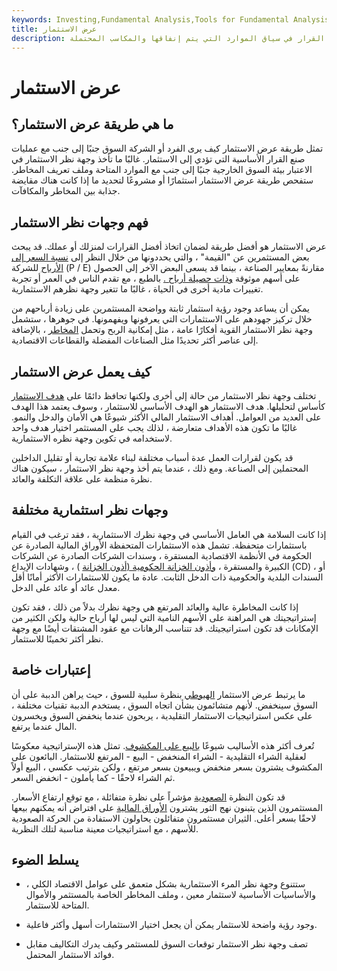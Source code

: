 ```yaml
---
keywords: Investing,Fundamental Analysis,Tools for Fundamental Analysis,Tools
title: عرض الاستثمار
description: تحفز وجهة نظر الاستثمار عملية صنع القرار في سياق الموارد التي يتم إنفاقها والمكاسب المحتملة.
---
```


# عرض الاستثمار
## ما هي طريقة عرض الاستثمار؟

تمثل طريقة عرض الاستثمار كيف يرى الفرد أو الشركة السوق جنبًا إلى جنب مع عمليات صنع القرار الأساسية التي تؤدي إلى الاستثمار. غالبًا ما تأخذ وجهة نظر الاستثمار في الاعتبار بيئة السوق الخارجية جنبًا إلى جنب مع الموارد المتاحة وملف تعريف المخاطر. ستفحص طريقة عرض الاستثمار استثمارًا أو مشروعًا لتحديد ما إذا كانت هناك مقايضة جذابة بين المخاطر والمكافآت.

## فهم وجهات نظر الاستثمار

عرض الاستثمار هو أفضل طريقة لضمان اتخاذ أفضل القرارات لمنزلك أو عملك. قد يبحث بعض المستثمرين عن "القيمة" ، والتي يحددونها من خلال النظر إلى [نسبة السعر إلى الأرباح](/price-earningsratio) للشركة (P / E) مقارنةً بمعايير الصناعة ، بينما قد يسعى البعض الآخر إلى الحصول على أسهم موثوقة [وذات حصيلة أرباح .](/dividendyield) بالطبع ، مع تقدم الناس في العمر أو تجربة تغييرات مادية أخرى في الحياة ، غالبًا ما تتغير وجهة نظرهم الاستثمارية.

يمكن أن يساعد وجود رؤية استثمار ثابتة وواضحة المستثمرين على زيادة أرباحهم من خلال تركيز جهودهم على الاستثمارات التي يعرفونها ويفهمونها. في جوهرها ، ستشمل وجهة نظر الاستثمار القوية أفكارًا عامة ، مثل إمكانية الربح وتحمل [المخاطر](/risktolerance) ، بالإضافة إلى عناصر أكثر تحديدًا مثل الصناعات المفضلة والقطاعات الاقتصادية.

## كيف يعمل عرض الاستثمار

تختلف وجهة نظر الاستثمار من حالة إلى أخرى ولكنها تحافظ دائمًا على [هدف الاستثمار](/investmentobjective) كأساس لتحليلها. هدف الاستثمار هو الهدف الأساسي للاستثمار ، وسوف يعتمد هذا الهدف على العديد من العوامل. أهداف الاستثمار المالي الأكثر شيوعًا هي الأمان والدخل والنمو. غالبًا ما تكون هذه الأهداف متعارضة ، لذلك يجب على المستثمر اختيار هدف واحد لاستخدامه في تكوين وجهة نظره الاستثمارية.

قد يكون لقرارات العمل عدة أسباب مختلفة لبناء علامة تجارية أو تقليل الداخلين المحتملين إلى الصناعة. ومع ذلك ، عندما يتم أخذ وجهة نظر الاستثمار ، سيكون هناك نظرة منظمة على علاقة التكلفة والعائد.

## وجهات نظر استثمارية مختلفة

إذا كانت السلامة هي العامل الأساسي في وجهة نظرك الاستثمارية ، فقد ترغب في القيام باستثمارات متحفظة. تشمل هذه الاستثمارات المتحفظة الأوراق المالية الصادرة عن الحكومة في الأنظمة الاقتصادية المستقرة ، وسندات الشركات الصادرة عن الشركات الكبيرة والمستقرة ، [وأذون الخزانة الحكومية (أذون الخزانة](/treasurybill) ) ، وشهادات الإيداع (CD) ، أو السندات البلدية والحكومية ذات الدخل الثابت. عادة ما يكون للاستثمارات الأكثر أمانًا أقل معدل عائد أو عائد على الدخل.

إذا كانت المخاطرة عالية والعائد المرتفع هي وجهة نظرك بدلاً من ذلك ، فقد تكون إستراتيجيتك هي المراهنة على الأسهم النامية التي ليس لها أرباح حالية ولكن الكثير من الإمكانات قد تكون استراتيجيتك. قد تتناسب الرهانات مع عقود المشتقات أيضًا مع وجهة نظر أكثر تخمينًا للاستثمار.

## إعتبارات خاصة

ما يرتبط عرض الاستثمار [الهبوطي](/bear) بنظرة سلبية للسوق ، حيث يراهن الدببة على أن السوق سينخفض. لأنهم متشائمون بشأن اتجاه السوق ، يستخدم الدببة تقنيات مختلفة ، على عكس استراتيجيات الاستثمار التقليدية ، يربحون عندما ينخفض السوق ويخسرون المال عندما يرتفع.

تُعرف أكثر هذه الأساليب شيوعًا [بالبيع على المكشوف](/shortselling). تمثل هذه الإستراتيجية معكوسًا لعقلية الشراء التقليدية - الشراء المنخفض - البيع - المرتفع للاستثمار. البائعون على المكشوف يشترون بسعر منخفض ويبيعون بسعر مرتفع ، ولكن بترتيب عكسي ، البيع أولاً ثم الشراء لاحقًا - كما يأملون - انخفض السعر.

قد تكون النظرة [الصعودية](/bull) مؤشراً على نظرة متفائلة ، مع توقع ارتفاع الأسعار. المستثمرون الذين يتبنون نهج الثور يشترون [الأوراق المالية](/security) على افتراض أنه يمكنهم بيعها لاحقًا بسعر أعلى. الثيران مستثمرون متفائلون يحاولون الاستفادة من الحركة الصعودية للأسهم ، مع استراتيجيات معينة مناسبة لتلك النظرية.

## يسلط الضوء

- ستتنوع وجهة نظر المرء الاستثمارية بشكل متعمق على عوامل الاقتصاد الكلي ، والأساسيات الأساسية لاستثمار معين ، وملف المخاطر الخاصة بالمستثمر والأموال المتاحة للاستثمار.

- وجود رؤية واضحة للاستثمار يمكن أن يجعل اختيار الاستثمارات أسهل وأكثر فاعلية.

- تصف وجهة نظر الاستثمار توقعات السوق للمستثمر وكيف يدرك التكاليف مقابل فوائد الاستثمار المحتمل.

